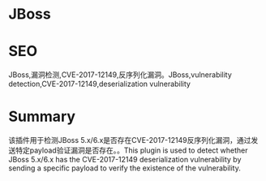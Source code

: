 # JBoss
# SEO
JBoss,漏洞检测,CVE-2017-12149,反序列化漏洞。JBoss,vulnerability detection,CVE-2017-12149,deserialization vulnerability
# Summary
该插件用于检测JBoss 5.x/6.x是否存在CVE-2017-12149反序列化漏洞，通过发送特定payload验证漏洞是否存在。。This plugin is used to detect whether JBoss 5.x/6.x has the CVE-2017-12149 deserialization vulnerability by sending a specific payload to verify the existence of the vulnerability.
